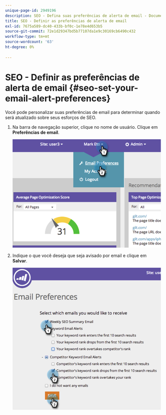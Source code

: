 ```yaml
---
unique-page-id: 2949196
description: SEO - Defina suas preferências de alerta de email - Documentos do Marketo - Documentação do produto
title: SEO - Definir as preferências de alerta de email
exl-id: 7675a589-dc40-433b-bf0c-1e78e4d653b5
source-git-commit: 72e1d29347bd5b77107da1e9c30169cb6490c432
workflow-type: tm+mt
source-wordcount: '63'
ht-degree: 0%

---
```


# SEO - Definir as preferências de alerta de email {#seo-set-your-email-alert-preferences}

Você pode personalizar suas preferências de email para determinar quando será atualizado sobre seus esforços de SEO.

1. Na barra de navegação superior, clique no nome de usuário. Clique em **Preferências de email**.

   ![](assets/image2014-9-17-21-3a23-3a28.png)

1. Indique o que você deseja que seja avisado por email e clique em **Salvar**.

   ![](assets/image2014-9-17-21-3a23-3a33.png)
